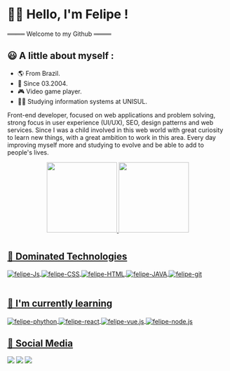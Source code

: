 
# 👨‍💻 Hello, I'm Felipe !

════ Welcome to my Github ════

## 😃 A little about myself :

- 🌎 From Brazil.
- 👶 Since 03.2004.
- 🎮 Video game player.
- 👨‍🎓 Studying information systems at UNISUL.

<div>
    <p>
        Front-end developer, focused on web applications and problem solving, strong focus in user experience (UI/UX), SEO, design patterns and web services.
        Since I was a child involved in this web world with great curiosity to learn new things, with a great ambition to work in this area.
        Every day improving myself more and studying to evolve and be able to add to people's lives.
    </p>
</div>


<div align="center">
  <a href="https://github.com/felipesantos5">
  <img height="160em" src="https://github-readme-stats.vercel.app/api?username=felipesantos5&show_icons=true&theme=dracula&include_all_commits=true&count_private=true"/>
  <img height="160em" src="https://github-readme-stats.vercel.app/api/top-langs/?username=felipesantos5&layout=compact&langs_count=7&theme=dracula"/>
</div>

# 

## 📌 Dominated Technologies

<div style="display: inline_block">

  <img align="center" alt="felipe-Js" src="https://img.shields.io/badge/JavaScript-F7DF1E?style=for-the-badge&logo=javascript&logoColor=black">
   <img align="center" alt="felipe-CSS" src="https://img.shields.io/badge/CSS3-1572B6?style=for-the-badge&logo=css3&logoColor=white">
  <img align="center" alt="felipe-HTML"  src="https://img.shields.io/badge/HTML5-E34F26?style=for-the-badge&logo=html5&logoColor=white">
  <img align="center" alt="felipe-JAVA"src="https://img.shields.io/badge/Java-ED8B00?style=for-the-badge&logo=java&logoColor=white">
  <img align="center" alt="felipe-git"src="https://img.shields.io/badge/-Git-red?style=for-the-badge&logo=git&logoColor=white">

</div>

<br>

  ## 📕 I'm currently learning
 
   <img align="center" alt="felipe-phython" src="https://img.shields.io/badge/Python-14354C?style=for-the-badge&logo=python&logoColor=white">
   <img align="center" alt="felipe-react" src="https://img.shields.io/badge/React-20232A?style=for-the-badge&logo=react&logoColor=61DAFB">
  <img align="center" alt="felipe-vue.js"  src="https://img.shields.io/badge/Vue.js-35495E?style=for-the-badge&logo=vue.js&logoColor=4FC08D">
  <img align="center" alt="felipe-node.js" src="https://img.shields.io/badge/Node.js-43853D?style=for-the-badge&logo=node.js&logoColor=white">

<br>

  ## 🤝 Social Media

<div> 
  <a href="https://www.instagram.com/marcelinofelipe_/?hl=pt-br" target="_blank"><img src="https://img.shields.io/badge/-Instagram-%23E4405F?style=for-the-badge&logo=instagram&logoColor=white" target="_blank"></a>
  <a href="https://www.linkedin.com/in/felipesantosmarcelino/" target="_blank"><img src="https://img.shields.io/badge/-LinkedIn-%230077B5?style=for-the-badge&logo=linkedin&logoColor=white" target="_blank"></a>
  <a href="https://twitter.com/felipicincoo" target="_blank"><img src="https://img.shields.io/badge/Twitter-1DA1F2?style=for-the-badge&logo=twitter&logoColor=white" target="_blank"></a>
 
 <br>

 #

</div>
